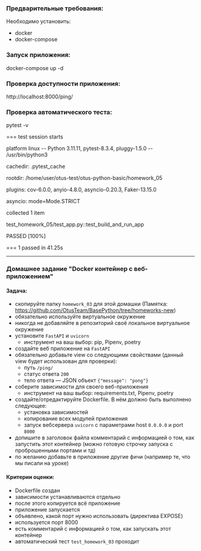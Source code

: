 ### Предварительные требования:
Необходимо установить:
- docker
- docker-compose

### Запуск приложения:

docker-compose up -d

### Проверка доступности приложения:
http://localhost:8000/ping/

### Проверка автоматического теста:
pytest -v

=== test session starts  

platform linux -- Python 3.11.11, pytest-8.3.4, pluggy-1.5.0 -- /usr/bin/python3  

cachedir: .pytest_cache  

rootdir: /home/user/otus-test/otus-python-basic/homework_05  

plugins: cov-6.0.0, anyio-4.8.0, asyncio-0.20.3, Faker-13.15.0  

asyncio: mode=Mode.STRICT  

collected 1 item  


test_homework_05/test_app.py::test_build_and_run_app  

PASSED [100%]  

=== 1 passed in 41.25s   

---

### Домашнее задание "Docker контейнер c веб-приложением"
#### Задача:
- скопируйте папку `homework_03` для этой домашки 
  (Памятка: https://github.com/OtusTeam/BasePython/tree/homeworks-new)
- обязательно используйте виртуальное окружение
- никогда не добавляйте в репозиторий своё локальное виртуальное окружение
- установите `FastAPI` и `uvicorn`
    - инструмент на ваш выбор: pip, Pipenv, poetry
- создайте веб приложение на `FastAPI`
- обязательно добавьте view со следующими свойствами 
  (данный view будет использован для проверки):
    - путь `/ping/`
    - статус ответа `200`
    - тело ответа — JSON объект `{"message": "pong"}`
- соберите зависимости для своего веб-приложения
    - инструмент на ваш выбор: requirements.txt, Pipenv, poetry
- создайте/отредактируйте Dockerfile. В нём должно быть выполнено следующее:
    - установка зависимостей
    - копирование всех модулей приложения
    - запуск вебсервера `uvicorn` c параметрами host `0.0.0.0` и port `8000`
- допишите в заголовок файла комментарий с информацией о том, как запустить этот контейнер 
  (можно готовую строчку запуска с проброшенными портами и тд)
- по желанию добавьте в приложение другие фичи (например те, что мы писали на уроке)
#### Критерии оценки:
- Dockerfile создан
- зависимости устанавливаются отдельно
- после этого копируется всё приложение
- приложение запускается
- объявлено, какой порт нужно использовать (директива EXPOSE)
- используется порт 8000
- есть комментарий с информацией о том, как запускать этот контейнер
- автоматический тест `test_homework_03` проходит
